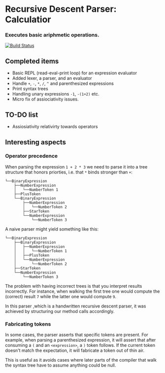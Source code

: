 # Recursive Descent Parser: Calculatior
### Executes basic ariphmetic operations.

[![Build Status](https://travis-ci.org/joemccann/dillinger.svg?branch=master)](https://travis-ci.org/joemccann/dillinger)

## Completed items

* Basic REPL (read-eval-print loop) for an expression evaluator
* Added lexer, a parser, and an evaluator
* Handle `+`, `-`, `*`, `/`, `^` and parenthesized expressions
* Print syntax trees
* Handling unary expressions `-1`, `-(1+2)` etc.
* Micro fix of assiociativity issues.

## TO-DO list

* Assiosiativity relativirty towards operators


## Interesting aspects

### Operator precedence

When parsing the expression `1 + 2 * 3` we need to parse it into a tree
structure that honors priorties, i.e. that `*` binds stronger than `+`:

```
└──BinaryExpression
    ├──NumberExpression
    │   └──NumberToken 1
    ├──PlusToken
    └──BinaryExpression
        ├──NumberExpression
        │   └──NumberToken 2
        ├──StarToken
        └──NumberExpression
            └──NumberToken 3
```

A naive parser might yield something like this:

```
└──BinaryExpression
    ├──BinaryExpression
    │   ├──NumberExpression
    │   │   └──NumberToken 1
    │   ├──PlusToken
    │   └──NumberExpression
    │       └──NumberToken 2
    ├──StarToken
    └──NumberExpression
        └──NumberToken 3
```

The problem with having incorrect trees is that you interpret results
incorrectly. For instance, when walking the first tree one would compute the
(correct) result `7` while the latter one would compute `9`.

In this parser ,which is a handwritten recursive descent parser, it was
achieved by structuring our method calls accordingly.


### Fabricating tokens

In some cases, the parser asserts that specific tokens are present. For example,
when parsing a parenthesized expression, it will assert that after consuming a
`(` and an `<expression>`, a `)` token follows. If the current token doesn't match
the expectation, it will fabricate a token out of thin air.

This is useful as it avoids cases where later parts of the compiler that walk
the syntax tree have to assume anything could be null.

